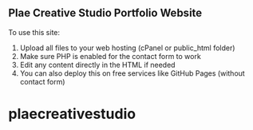 Plae Creative Studio Portfolio Website
--------------------------------------------------
To use this site:

1. Upload all files to your web hosting (cPanel or public_html folder)
2. Make sure PHP is enabled for the contact form to work
3. Edit any content directly in the HTML if needed
4. You can also deploy this on free services like GitHub Pages (without contact form)

# plaecreativestudio
